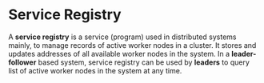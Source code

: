 # Service Registry

A **service registry** is a service (program) used in distributed systems mainly, to manage records of active worker nodes in a cluster. It stores and updates addresses of all available worker nodes in the system. In a **leader-follower** based system, service registry can be used by **leaders** to query list of active worker nodes in the system at any time.
